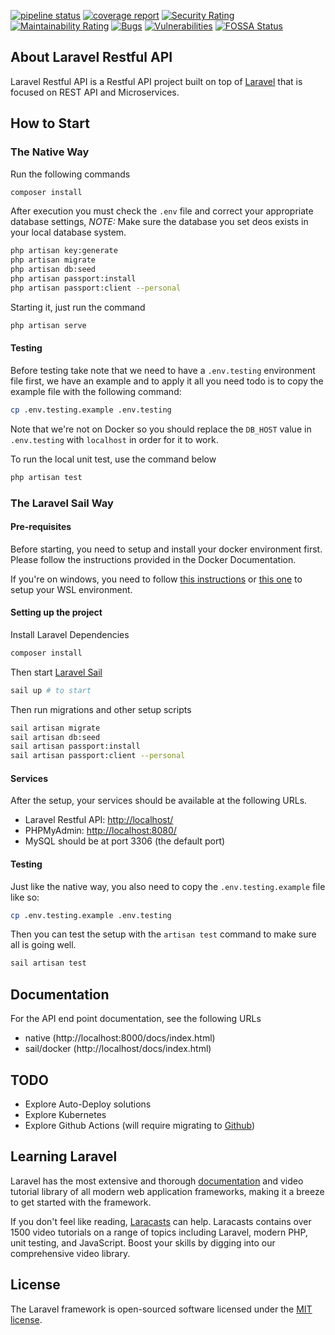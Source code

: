 [![pipeline status](https://gitlab.com/mark-heramis/laravel-restful-api/badges/master/pipeline.svg)](https://gitlab.com/mark-heramis/laravel-restful-api/-/commits/master)
[![coverage report](https://gitlab.com/mark-heramis/laravel-restful-api/badges/master/coverage.svg)](https://gitlab.com/mark-heramis/laravel-restful-api/-/commits/master)
[![Security Rating](https://sonarcloud.io/api/project_badges/measure?project=mark-heramis_laravel-restful-api&metric=security_rating)](https://sonarcloud.io/dashboard?id=mark-heramis_laravel-restful-api)
[![Maintainability Rating](https://sonarcloud.io/api/project_badges/measure?project=mark-heramis_laravel-restful-api&metric=sqale_rating)](https://sonarcloud.io/dashboard?id=mark-heramis_laravel-restful-api)
[![Bugs](https://sonarcloud.io/api/project_badges/measure?project=mark-heramis_laravel-restful-api&metric=bugs)](https://sonarcloud.io/dashboard?id=mark-heramis_laravel-restful-api)
[![Vulnerabilities](https://sonarcloud.io/api/project_badges/measure?project=mark-heramis_laravel-restful-api&metric=vulnerabilities)](https://sonarcloud.io/dashboard?id=mark-heramis_laravel-restful-api)
[![FOSSA Status](https://app.fossa.com/api/projects/git%2Bgitlab.com%2Fmark-heramis%2Flaravel-restful-api.svg?type=shield)](https://app.fossa.com/projects/git%2Bgitlab.com%2Fmark-heramis%2Flaravel-restful-api?ref=badge_shield)

## About Laravel Restful API

Laravel Restful API is a Restful API project built on top of [Laravel](https://github.com/laravel/laravel) that is focused on REST API and Microservices.

## How to Start

### The Native Way

Run the following commands

```bash
composer install
```

After execution you must check the `.env` file and correct your appropriate database settings,
*NOTE:* Make sure the database you set deos exists in your local database system.

```bash
php artisan key:generate
php artisan migrate
php artisan db:seed
php artisan passport:install
php artisan passport:client --personal
```

Starting it, just run the command

```bash
php artisan serve
```
#### Testing

Before testing take note that we need to have a `.env.testing` environment file first, we have an example and to apply it all you need todo is to copy the example file with the following command:

```bash
cp .env.testing.example .env.testing
```

Note that we're not on Docker so you should replace the `DB_HOST` value in `.env.testing` with `localhost` in order for it to work.

To run the local unit test, use the command below
```bash
php artisan test
```

### The Laravel Sail Way

#### Pre-requisites
Before starting, you need to setup and install your docker environment first. Please follow the instructions provided in the Docker Documentation.

If you're on windows, you need to follow [this instructions](https://nickjanetakis.com/blog/setting-up-docker-for-windows-and-wsl-to-work-flawlessly) or [this one](https://nickjanetakis.com/blog/setting-up-docker-for-windows-and-wsl-to-work-flawlessly) to setup your WSL environment.

#### Setting up the project

Install Laravel Dependencies
```bash
composer install
```
Then start [Laravel Sail](https://laravel.com/docs/8.x/sail)
```bash
sail up # to start 
```
Then run migrations and other setup scripts
```bash
sail artisan migrate
sail artisan db:seed
sail artisan passport:install
sail artisan passport:client --personal
```




#### Services
After the setup, your services should be available at the following URLs.
- Laravel Restful API: [http://localhost/](http://localhost)
- PHPMyAdmin: [http://localhost:8080/](http://localhost:8080)
- MySQL should be at port 3306 (the default port)


#### Testing
Just like the native way, you also need to copy the `.env.testing.example` file like so:

```bash
cp .env.testing.example .env.testing
```

Then you can test the setup with the `artisan test` command to make sure all is going well.

```bash
sail artisan test
```

## Documentation

For the API end point documentation, see the following URLs

- native (http://localhost:8000/docs/index.html)
- sail/docker (http://localhost/docs/index.html)

## TODO
- Explore Auto-Deploy solutions
- Explore Kubernetes
- Explore Github Actions (will require migrating to [Github](www.github.com))

## Learning Laravel

Laravel has the most extensive and thorough [documentation](https://laravel.com/docs) and video tutorial library of all modern web application frameworks, making it a breeze to get started with the framework.

If you don't feel like reading, [Laracasts](https://laracasts.com) can help. Laracasts contains over 1500 video tutorials on a range of topics including Laravel, modern PHP, unit testing, and JavaScript. Boost your skills by digging into our comprehensive video library.

## License

The Laravel framework is open-sourced software licensed under the [MIT license](https://opensource.org/licenses/MIT).
